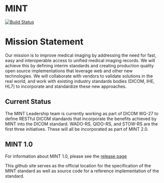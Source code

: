 # MINT

[![Build Status](https://api.travis-ci.org/medical-imaging-network-transport/medical-imaging-network-transport.svg)](https://travis-ci.org/medical-imaging-network-transport/medical-imaging-network-transport)

Mission Statement
=================
Our mission is to improve medical imaging by addressing the need for fast, easy and interoperable access to unified medical imaging records. We will achieve this by defining interim standards and creating production quality open source implementations that leverage web and other new technologies. We will collaborate with vendors to validate solutions in the real world, and work with existing industry standards bodies (DICOM, IHE, HL7) to incorporate and standardize these new approaches.

Current Status
--------------
The MINT Leadership team is currently working as part of DICOM WG-27 to define RESTful DICOM standards that incorporate the benefits achieved by MINT into the DICOM standard. WADO-RS, QIDO-RS, and STOW-RS are the first three initiatives. These will all be incorporated as part of MINT 2.0.

MINT 1.0
--------
For information about MINT 1.0, please see the [release page](https://github.com/medical-imaging-network-transport/medical-imaging-network-transport/releases/tag/1.0.2)

This github site serves as the official location for the specification of the MINT standard as well as source code for a reference implementation of the standard.